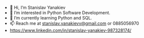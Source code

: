 - 👋 Hi, I’m Stanislav Yanakiev
- 👀 I’m interested in Python Software Development.
- 🌱 I’m currently learning Python and SQL.
- 📫 Reach me at stanislav.yanakievv@gmail.com or 0885056970
- https://www.linkedin.com/in/stanislav-yanakiev-987328174/
